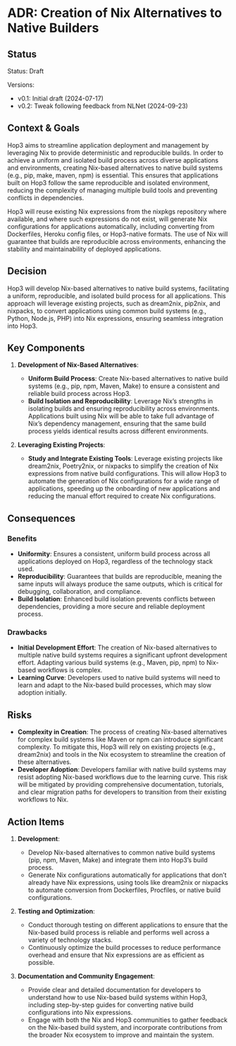 # ADR: Creation of Nix Alternatives to Native Builders

## Status

Status: Draft

Versions:
- v0.1: Initial draft (2024-07-17)
- v0.2: Tweak following feedback from NLNet (2024-09-23)

## Context & Goals

Hop3 aims to streamline application deployment and management by leveraging Nix to provide deterministic and reproducible builds. In order to achieve a uniform and isolated build process across diverse applications and environments, creating Nix-based alternatives to native build systems (e.g., pip, make, maven, npm) is essential. This ensures that applications built on Hop3 follow the same reproducible and isolated environment, reducing the complexity of managing multiple build tools and preventing conflicts in dependencies.

Hop3 will reuse existing Nix expressions from the nixpkgs repository where available, and where such expressions do not exist, will generate Nix configurations for applications automatically, including converting from Dockerfiles, Heroku config files, or Hop3-native formats. The use of Nix will guarantee that builds are reproducible across environments, enhancing the stability and maintainability of deployed applications.

## Decision

Hop3 will develop Nix-based alternatives to native build systems, facilitating a uniform, reproducible, and isolated build process for all applications. This approach will leverage existing projects, such as dream2nix, pip2nix, and nixpacks, to convert applications using common build systems (e.g., Python, Node.js, PHP) into Nix expressions, ensuring seamless integration into Hop3.

## Key Components

1. **Development of Nix-Based Alternatives**:
   - **Uniform Build Process**: Create Nix-based alternatives to native build systems (e.g., pip, npm, Maven, Make) to ensure a consistent and reliable build process across Hop3.
   - **Build Isolation and Reproducibility**: Leverage Nix’s strengths in isolating builds and ensuring reproducibility across environments. Applications built using Nix will be able to take full advantage of Nix’s dependency management, ensuring that the same build process yields identical results across different environments.

2. **Leveraging Existing Projects**:
   - **Study and Integrate Existing Tools**: Leverage existing projects like dream2nix, Poetry2nix, or nixpacks to simplify the creation of Nix expressions from native build configurations. This will allow Hop3 to automate the generation of Nix configurations for a wide range of applications, speeding up the onboarding of new applications and reducing the manual effort required to create Nix configurations.

## Consequences

### Benefits

- **Uniformity**: Ensures a consistent, uniform build process across all applications deployed on Hop3, regardless of the technology stack used.
- **Reproducibility**: Guarantees that builds are reproducible, meaning the same inputs will always produce the same outputs, which is critical for debugging, collaboration, and compliance.
- **Build Isolation**: Enhanced build isolation prevents conflicts between dependencies, providing a more secure and reliable deployment process.

### Drawbacks

- **Initial Development Effort**: The creation of Nix-based alternatives to multiple native build systems requires a significant upfront development effort. Adapting various build systems (e.g., Maven, pip, npm) to Nix-based workflows is complex.
- **Learning Curve**: Developers used to native build systems will need to learn and adapt to the Nix-based build processes, which may slow adoption initially.

## Risks

- **Complexity in Creation**: The process of creating Nix-based alternatives for complex build systems like Maven or npm can introduce significant complexity. To mitigate this, Hop3 will rely on existing projects (e.g., dream2nix) and tools in the Nix ecosystem to streamline the creation of these alternatives.
- **Developer Adoption**: Developers familiar with native build systems may resist adopting Nix-based workflows due to the learning curve. This risk will be mitigated by providing comprehensive documentation, tutorials, and clear migration paths for developers to transition from their existing workflows to Nix.

## Action Items

1. **Development**:
   - Develop Nix-based alternatives to common native build systems (pip, npm, Maven, Make) and integrate them into Hop3’s build process.
   - Generate Nix configurations automatically for applications that don’t already have Nix expressions, using tools like dream2nix or nixpacks to automate conversion from Dockerfiles, Procfiles, or native build configurations.

2. **Testing and Optimization**:
   - Conduct thorough testing on different applications to ensure that the Nix-based build process is reliable and performs well across a variety of technology stacks.
   - Continuously optimize the build processes to reduce performance overhead and ensure that Nix expressions are as efficient as possible.

3. **Documentation and Community Engagement**:
   - Provide clear and detailed documentation for developers to understand how to use Nix-based build systems within Hop3, including step-by-step guides for converting native build configurations into Nix expressions.
   - Engage with both the Nix and Hop3 communities to gather feedback on the Nix-based build system, and incorporate contributions from the broader Nix ecosystem to improve and maintain the system.
